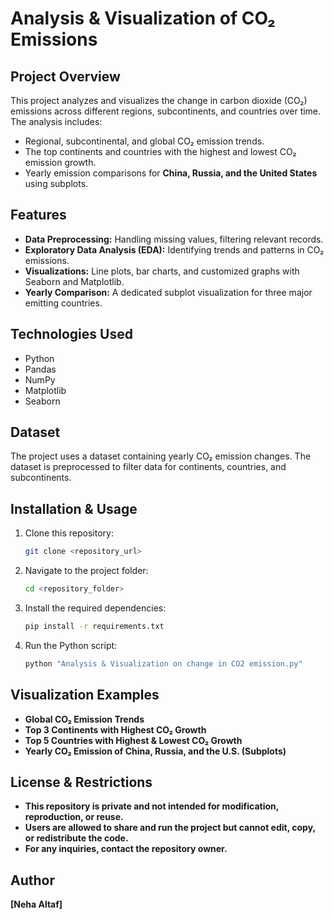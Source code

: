 # Analysis & Visualization of CO₂ Emissions

## Project Overview
This project analyzes and visualizes the change in carbon dioxide (CO₂) emissions across different regions, subcontinents, and countries over time. The analysis includes:
- Regional, subcontinental, and global CO₂ emission trends.
- The top continents and countries with the highest and lowest CO₂ emission growth.
- Yearly emission comparisons for **China, Russia, and the United States** using subplots.

## Features
- **Data Preprocessing:** Handling missing values, filtering relevant records.
- **Exploratory Data Analysis (EDA):** Identifying trends and patterns in CO₂ emissions.
- **Visualizations:** Line plots, bar charts, and customized graphs with Seaborn and Matplotlib.
- **Yearly Comparison:** A dedicated subplot visualization for three major emitting countries.

## Technologies Used
- Python
- Pandas
- NumPy
- Matplotlib
- Seaborn

## Dataset
The project uses a dataset containing yearly CO₂ emission changes. The dataset is preprocessed to filter data for continents, countries, and subcontinents.

## Installation & Usage
1. Clone this repository:
   ```sh
   git clone <repository_url>
   ```
2. Navigate to the project folder:
   ```sh
   cd <repository_folder>
   ```
3. Install the required dependencies:
   ```sh
   pip install -r requirements.txt
   ```
4. Run the Python script:
   ```sh
   python "Analysis & Visualization on change in CO2 emission.py"
   ```

## Visualization Examples
- **Global CO₂ Emission Trends**
- **Top 3 Continents with Highest CO₂ Growth**
- **Top 5 Countries with Highest & Lowest CO₂ Growth**
- **Yearly CO₂ Emission of China, Russia, and the U.S. (Subplots)**

## License & Restrictions
- **This repository is private and not intended for modification, reproduction, or reuse.**
- **Users are allowed to share and run the project but cannot edit, copy, or redistribute the code.**
- **For any inquiries, contact the repository owner.**

## Author
**[Neha Altaf]**  



